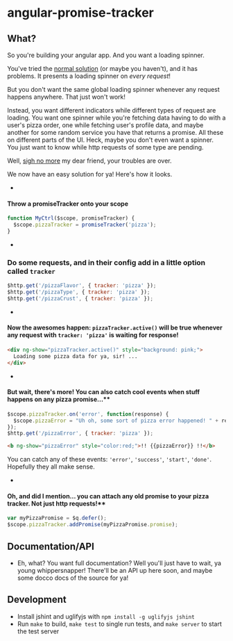 angular-promise-tracker
=======================

## What?

So you're building your angular app.  And you want a loading spinner.

You've tried the [normal solution](http://jsfiddle.net/zdam/dBR2r/) (or maybe you haven't), and it has problems.  It presents a loading spinner on *every request*!

But you don't want the same global loading spinner whenever any request happens anywhere. That just won't work!

Instead, you want different indicators while different types of request are loading.  You want one spinner while you're fetching data having to do with a user's pizza order, one while fetching user's profile data, and maybe another for some random service you have that returns a promise. All these on different parts of the UI.  Heck, maybe you don't even want a spinner.  You just want to know while http requests of some type are pending.

Well, [sigh no more](http://www.youtube.com/watch?v=eltHv58l8ig) my dear friend, your troubles are over.

We now have an easy solution for ya! Here's how it looks.

-

#### Throw a promiseTracker onto your scope

```js
function MyCtrl($scope, promiseTracker) {
  $scope.pizzaTracker = promiseTracker('pizza');
}
```

-

### Do some requests, and in their config add in a little option called `tracker`

```js
$http.get('/pizzaFlavor', { tracker: 'pizza' });
$http.get('/pizzaType', { tracker: 'pizza' });
$http.get('/pizzaCrust', { tracker: 'pizza' });
```

-

#### Now the awesomes happen: `pizzaTracker.active()` will be true whenever any request with `tracker: 'pizza'` is waiting for response!
 

```html
<div ng-show="pizzaTracker.active()" style="background: pink;">
  Loading some pizza data for ya, sir! ...
</div>
```

-

#### But wait, there's more! You can also catch cool events when stuff happens on any pizza promise...**


```js
$scope.pizzaTracker.on('error', function(response) {
  $scope.pizzaError = "Uh oh, some sort of pizza error happened! " + response.data;
});
$http.get('/pizzaError', { tracker: 'pizza' });
```
```html
<b ng-show="pizzaError" style="color:red;">!! {{pizzaError}} !!</b>
```

You can catch any of these events: `'error'`, `'success'`, `'start'`, `'done'`.  Hopefully they all make sense.

-

#### Oh, and did I mention... you can attach any old promise to your pizza tracker.  Not just http requests!**

```js
var myPizzaPromise = $q.defer();
$scope.pizzaTracker.addPromise(myPizzaPromise.promise);
```

## Documentation/API 

* Eh, what?  You want full documentation?  Well you'll just have to wait, ya young whippersnapper! There'll be an API up here soon, and maybe some docco docs of the source for ya!

## Development

* Install jshint and uglifyjs with `npm install -g uglifyjs jshint`
* Run `make` to build, `make test` to single run tests, and `make server` to start the test server
